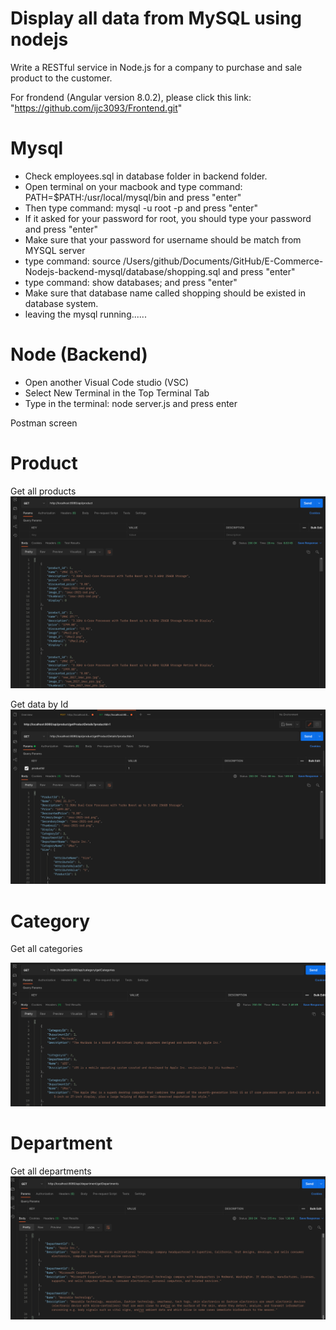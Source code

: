 # Display all data from MySQL using nodejs
Write a RESTful service in Node.js for a company to purchase and sale product to the customer.

For frondend (Angular version 8.0.2), please click this link: "https://github.com/ijc3093/Frontend.git"


# Mysql
- Check employees.sql in database folder in backend folder.
- Open terminal on your macbook and type command: PATH=$PATH:/usr/local/mysql/bin and press "enter"
- Then type command: mysql -u root -p and press "enter"
- If it asked for your password for root, you should type your password and press "enter"
- Make sure that your password for username should be match from MYSQL server
- type command: source /Users/github/Documents/GitHub/E-Commerce-Nodejs-backend-mysql/database/shopping.sql and press "enter"
- type command: show databases; and press "enter"
- Make sure that database name called shopping should be existed in database system.
- leaving the mysql running......


# Node (Backend) 
- Open another Visual Code studio (VSC)
- Select New Terminal in the Top Terminal Tab
- Type in the terminal: node server.js and press enter

Postman screen

# Product
Get all products
![Screenshot](https://github.com/ijc3093/E-Commerce-Nodejs-backend-mysql/blob/master/images/getALLProducts.png)


Get data by Id
![Screenshot](https://github.com/ijc3093/E-Commerce-Nodejs-backend-mysql/blob/master/images/getProductBYID.png)

# Category
Get all categories

![Screenshot](https://github.com/ijc3093/E-Commerce-Nodejs-backend-mysql/blob/master/images/getCategory.png)


# Department
Get all departments
![Screenshot](https://github.com/ijc3093/E-Commerce-Nodejs-backend-mysql/blob/master/images/getDepartment.png)

